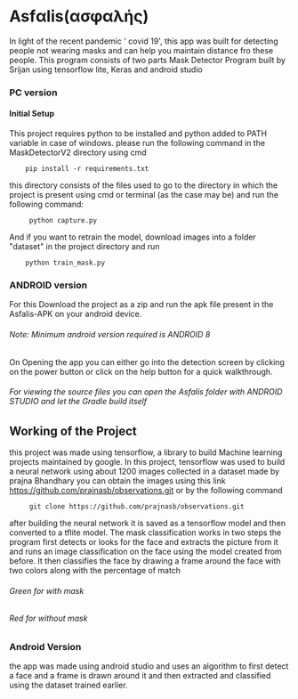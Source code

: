 # Asfαlis(ασφαλής)
In light of the recent pandemic ' covid 19', this app was built for detecting people not wearing masks and can help you maintain distance fro these people.
This program consists of two parts 
Mask Detector Program built by Srijan using tensorflow lite,  Keras and android studio
### PC version
####  Initial Setup
This project requires python to be installed and python added to PATH variable in case of windows.
please run the following command in the MaskDetectorV2 directory using cmd 

        pip install -r requirements.txt
this directory consists of the files used to 
go to the directory in which the project is present using cmd or terminal (as the case may be) and run the following command:
         
         python capture.py

And if you want to retrain the model, download images into a folder "dataset" in the project directory and run 
        
        python train_mask.py
        
### ANDROID version
For this Download the project as a zip and run the apk file present in the Asfalis-APK on your android device. 
###### Note: Minimum android version required is ANDROID 8
On Opening the app you can either go into the detection screen by clicking on the power button or click on the help button for a quick walkthrough.

###### For viewing the source files you can open the Asfalis folder with ANDROID STUDIO and let the Gradle build itself

## Working of the Project

this project was made using tensorflow, a library to build Machine learning projects maintained by google. In this project, tensorflow was used to build a neural network using about 1200 images collected in a dataset made by prajna Bhandhary you can obtain the images using this link https://github.com/prajnasb/observations.git or by the following command

         git clone https://github.com/prajnasb/observations.git
         
 after building the neural network it is saved as a tensorflow model and then converted to a tflite model. The mask classification works in two steps the program first detects or looks for the face and extracts the picture from it and runs an image classification on the face using the model created from before. It then classifies the face by drawing a frame around the face with two colors along with the percentage of match
 ###### Green for with mask
 ###### Red for without mask
 
 ### Android Version
 the app was made using android studio and uses an algorithm to first detect a face and a frame is drawn around it and then extracted and classified using the dataset trained earlier.
